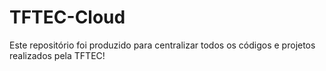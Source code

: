 # TFTEC-Cloud
Este repositório foi produzido para centralizar todos os códigos e projetos realizados pela TFTEC!
